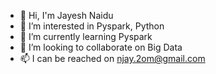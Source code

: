 - 👋 Hi, I'm Jayesh Naidu
- 👀 I’m interested in Pyspark, Python
- 🌱 I’m currently learning Pyspark
- 💞️ I’m looking to collaborate on Big Data
- 📫 I can be reached on njay.2om@gmail.com

<!---
njay2om/njay2om is a ✨ special ✨ repository because its `README.md` (this file) appears on your GitHub profile.
You can click the Preview link to take a look at your changes.
--->

